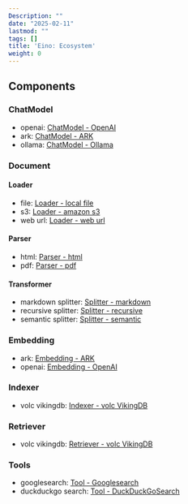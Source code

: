 ```yaml
---
Description: ""
date: "2025-02-11"
lastmod: ""
tags: []
title: 'Eino: Ecosystem'
weight: 0
---
```


## Components

### ChatModel

- openai: [ChatModel - OpenAI](/en/docs/eino/ecosystem/chat_model/chat_model_openai)
- ark: [ChatModel - ARK](/en/docs/eino/ecosystem/chat_model/chat_model_ark)
- ollama: [ChatModel - Ollama](/en/docs/eino/ecosystem/chat_model/chat_model_ollama)

### Document

#### Loader

- file: [Loader - local file](/en/docs/eino/ecosystem/document/loader_local_file)
- s3: [Loader - amazon s3](/en/docs/eino/ecosystem/document/loader_amazon_s3)
- web url: [Loader - web url](/en/docs/eino/ecosystem/document/loader_web_url)

#### Parser

- html: [Parser - html](/en/docs/eino/ecosystem/document/parser_html)
- pdf: [Parser - pdf](/en/docs/eino/ecosystem/document/parser_pdf)

#### Transformer

- markdown splitter: [Splitter - markdown](/en/docs/eino/ecosystem/document/splitter_markdown)
- recursive splitter: [Splitter - recursive](/en/docs/eino/ecosystem/document/splitter_recursive)
- semantic splitter: [Splitter - semantic](/en/docs/eino/ecosystem/document/splitter_semantic)

### Embedding

- ark: [Embedding - ARK](/en/docs/eino/ecosystem/embedding/embedding_ark)
- openai: [Embedding - OpenAI](/en/docs/eino/ecosystem/embedding/embedding_openai)

### Indexer

- volc vikingdb: [Indexer - volc VikingDB](/en/docs/eino/ecosystem/indexer/indexer_volc_vikingdb)

### Retriever

- volc vikingdb: [Retriever - volc VikingDB](/en/docs/eino/ecosystem/retriever/retriever_volc_vikingdb)

### Tools

- googlesearch: [Tool - Googlesearch](/en/docs/eino/ecosystem/tool/tool_googlesearch)
- duckduckgo search: [Tool - DuckDuckGoSearch](/en/docs/eino/ecosystem/tool/tool_duckduckgo_search)
